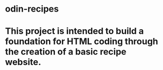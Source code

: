 # odin-recipes
# This project is intended to build a foundation for HTML coding through the creation of a basic recipe website.